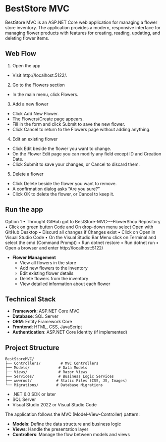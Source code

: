 # BestStore MVC

BestStore MVC is an ASP.NET Core web application for managing a flower store inventory. The application provides a modern, responsive interface for managing flower products with features for creating, reading, updating, and deleting flower items.

## Web Flow
1) Open the app
 - Visit http://localhost:5122/.

2) Go to the Flowers section
 - In the main menu, click Flowers.

3) Add a new flower
 - Click Add New Flower.
 - The Flowers/Create page appears.
 - Fill in the form and click Submit to save the new flower.
 - Click Cancel to return to the Flowers page without adding anything.

4) Edit an existing flower
 - Click Edit beside the flower you want to change.
 - On the Flower Edit page you can modify any field except ID and Creation Date.
 - Click Submit to save your changes, or Cancel to discard them.

5) Delete a flower
- Click Delete beside the flower you want to remove.
- A confirmation dialog asks “Are you sure?”
- Click OK to delete the flower, or Cancel to keep it.


## Run the app

Option 1
 • Throught GitHub got to BestStore-MVC---FlowerShop Repository
 • Click on green button Code and On drop-down menu select Open with GitHub Desktop
 • Discurd all changes if Changes exist
 • Click on Open in Visual Studio Code
 • On the Visual Studio Bar Menu click on Terminal and select the cmd (Command Prompt)
 • Run dotnet restore
 • Run dotnet run
 • Open a browser and enter http://localhost:5122/



- **Flower Management**
  - View all flowers in the store
  - Add new flowers to the inventory
  - Edit existing flower details
  - Delete flowers from the inventory
  - View detailed information about each flower



## Technical Stack

- **Framework**: ASP.NET Core MVC
- **Database**: SQL Server
- **ORM**: Entity Framework Core
- **Frontend**: HTML, CSS, JavaScript
- **Authentication**: ASP.NET Core Identity (if implemented)

## Project Structure

```
BestStoreMVC/
├── Controllers/         # MVC Controllers
├── Models/             # Data Models
├── Views/              # Razor Views
├── Services/           # Business Logic Services
├── wwwroot/           # Static Files (CSS, JS, Images)
└── Migrations/        # Database Migrations
```


- .NET 6.0 SDK or later
- SQL Server
- Visual Studio 2022 or Visual Studio Code


The application follows the MVC (Model-View-Controller) pattern:
- **Models**: Define the data structure and business logic
- **Views**: Handle the presentation layer
- **Controllers**: Manage the flow between models and views
